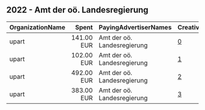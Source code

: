 ## 2022 - Amt der oö. Landesregierung 
|OrganizationName|Spent|PayingAdvertiserNames|CreativeUrls|Impressions|Genders|AgeBrackets|CountryCodes|BillingAddresses|CandidateBallotInformation|
|:---|---:|:---|:---|---:|:---|:---|:---|:---|:---|
|upart|141.00 EUR|Amt der oö. Landesregierung|[0](https://www.snap.com/political-ads/asset/261ebed967f92d78d07abdea678f747d1d1e20b3e4b424dba507dd8efcfd717c?mediaType=mp4)|13,670||15-25|austria|"Wildbergstraße 4,Linz,4040,AT"||
|upart|102.00 EUR|Amt der oö. Landesregierung|[1](https://www.snap.com/political-ads/asset/fc7b249aed68d57d4be98dbc0664d2a0098f2ff83b2563f6a28e1fb65b119404?mediaType=mp4)|10,013||15-25|austria|"Wildbergstraße 4,Linz,4040,AT"||
|upart|492.00 EUR|Amt der oö. Landesregierung|[2](https://www.snap.com/political-ads/asset/13a35025d0b9183f146914b45beedc095421c841798a4f6bef2a45d9cefdd9c8?mediaType=mp4)|47,615||15-25|austria|"Wildbergstraße 4,Linz,4040,AT"||
|upart|383.00 EUR|Amt der oö. Landesregierung|[3](https://www.snap.com/political-ads/asset/a14b2071345e210442a17cc6918ad2667ef421033792c1b7dac6ae020bc73e00?mediaType=mp4)|36,752||15-25|austria|"Wildbergstraße 4,Linz,4040,AT"||
